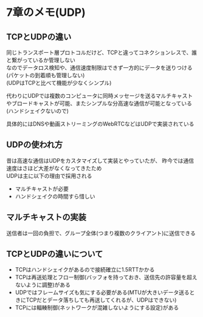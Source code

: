 # 7章のメモ(UDP)

## TCPとUDPの違い

同じトランスポート層プロトコルだけど、TCPと違ってコネクションレスで、誰と繋がっているか管理しない  
なのでデータロス検知や、通信速度制限はできず一方的にデータを送りつける(パケットの到着順も管理しない)  
(UDPはTCPと比べて機能が少なくシンプル)

代わりにUDPでは複数のコンピュータに同時メッセージを送るマルチキャストやブロードキャストが可能、またシンプルな分高速な通信が可能となっている(ハンドシェイクないので)

具体的にはDNSや動画ストリーミングのWebRTCなどはUDPで実装されている

## UDPの使われ方

昔は高速な通信はUDPをカスタマイズして実装とやっていたが、
昨今では通信速度はさほど大差がなくなってきたため  
UDPは主に以下の理由で採用される

* マルチキャストが必要
* ハンドシェイクの時間すら惜しい

## マルチキャストの実装

送信者は一回の負担で、グループ全体(つまり複数のクライアント)に送信できる

## TCPとUDPの違いについて

* TCPはハンドシェイクがあるので接続確立に1.5RTTかかる
* TCPは再送処理とフロー制御(バッフォを持っておき、送信先の許容量を超えないように調整)がある
* UDPではフレームサイズも気にする必要がある(MTUが大きいデータ送るときにTCPだとデータ落ちしても再送してくれるが、UDPはできない)
* TCPには輻輳制御(ネットワークが混雑しないようにする設定)がある
